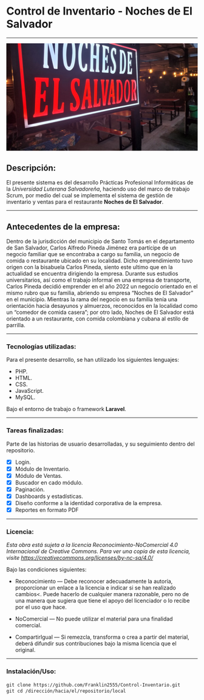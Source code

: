# Control de Inventario - Noches de El Salvador
***

![NochesDeElSalvador](https://raw.githubusercontent.com/Jasa-Hollow/My_Monokai_Theme/main/noches.jpeg)
## Descripción:

El presente sistema es del desarrollo Prácticas Profesional Informáticas de la *Universidad Luterana Salvadoreña*, haciendo uso del marco de trabajo Scrum, por medio del cual se implementa el sistema de gestión de inventario y ventas para el restaurante **Noches de El Salvador**.
***

## Antecedentes de la empresa:

Dentro de la jurisdicción del municipio de Santo Tomás en el departamento de San Salvador, Carlos Alfredo Pineda Jiménez era partícipe de un negocio familiar que se encontraba a cargo su familia, un negocio de comida o restaurante ubicado en su localidad. Dicho emprendimiento tuvo origen con la bisabuela Carlos Pineda, siento este ultimo que en la actualidad se encuentra dirigiendo la empresa.
Durante sus estudios universitarios, así como el trabajo informal en una empresa de transporte, Carlos Pineda decidió emprender en el año 2022 un negocio orientado en el mismo rubro que su familia, abriendo su empresa “Noches de El Salvador” en el municipio.
Mientras la rama del negocio en su familia tenía una orientación hacia desayunos y almuerzos, reconocidos en la localidad como un “comedor de comida casera”; por otro lado, Noches de El Salvador está orientado a un restaurante, con comida colombiana y cubana al estilo de parrilla.
***

### Tecnologías utilizadas:
Para el presente desarrollo, se han utilizado los siguientes lenguajes:

- PHP.
- HTML.
- CSS.
- JavaScript.
- MySQL.

Bajo el entorno de trabajo o framework **Laravel**.
***

### Tareas finalizadas:
Parte de las historias de usuario desarrolladas, y su seguimiento dentro del repositorio.

- [x] Login.
- [x] Módulo de Inventario.
- [x] Módulo de Ventas.
- [x] Buscador en cado módulo.
- [x] Paginación.
- [x] Dashboards y estadísticas.
- [x] Diseño conforme a la identidad corporativa de la empresa.
- [x] Reportes en formato PDF
***

### Licencia:
*Esta obra está sujeta a la licencia Reconocimiento-NoComercial 4.0 Internacional de Creative Commons. Para ver una copia de esta licencia, visite https://creativecommons.org/licenses/by-nc-sa/4.0/*

Bajo las condiciones siguientes:
- Reconocimiento — Debe reconocer adecuadamente la autoría, proporcionar un enlace a la licencia e indicar si se han realizado cambios<. Puede hacerlo de cualquier manera razonable, pero no de una manera que sugiera que tiene el apoyo del licenciador o lo recibe por el uso que hace.

- NoComercial — No puede utilizar el material para una finalidad comercial.

- CompartirIgual — Si remezcla, transforma o crea a partir del material, deberá difundir sus contribuciones bajo la misma licencia que el original.
***

### Instalación/Uso:

```
git clone https://github.com/Franklin2555/Control-Inventario.git
git cd /dirección/hacia/el/repositorio/local
```
